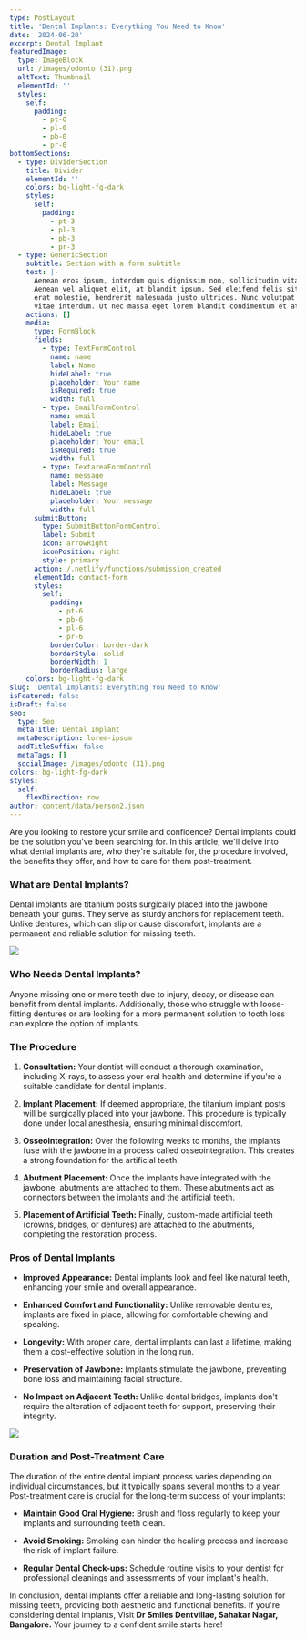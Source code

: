 ```yaml
---
type: PostLayout
title: 'Dental Implants: Everything You Need to Know'
date: '2024-06-20'
excerpt: Dental Implant
featuredImage:
  type: ImageBlock
  url: /images/odonto (31).png
  altText: Thumbnail
  elementId: ''
  styles:
    self:
      padding:
        - pt-0
        - pl-0
        - pb-0
        - pr-0
bottomSections:
  - type: DividerSection
    title: Divider
    elementId: ''
    colors: bg-light-fg-dark
    styles:
      self:
        padding:
          - pt-3
          - pl-3
          - pb-3
          - pr-3
  - type: GenericSection
    subtitle: Section with a form subtitle
    text: |-
      Aenean eros ipsum, interdum quis dignissim non, sollicitudin vitae nisl.
      Aenean vel aliquet elit, at blandit ipsum. Sed eleifend felis sit amet
      erat molestie, hendrerit malesuada justo ultrices. Nunc volutpat at erat
      vitae interdum. Ut nec massa eget lorem blandit condimentum et at risus.
    actions: []
    media:
      type: FormBlock
      fields:
        - type: TextFormControl
          name: name
          label: Name
          hideLabel: true
          placeholder: Your name
          isRequired: true
          width: full
        - type: EmailFormControl
          name: email
          label: Email
          hideLabel: true
          placeholder: Your email
          isRequired: true
          width: full
        - type: TextareaFormControl
          name: message
          label: Message
          hideLabel: true
          placeholder: Your message
          width: full
      submitButton:
        type: SubmitButtonFormControl
        label: Submit
        icon: arrowRight
        iconPosition: right
        style: primary
      action: /.netlify/functions/submission_created
      elementId: contact-form
      styles:
        self:
          padding:
            - pt-6
            - pb-6
            - pl-6
            - pr-6
          borderColor: border-dark
          borderStyle: solid
          borderWidth: 1
          borderRadius: large
    colors: bg-light-fg-dark
slug: 'Dental Implants: Everything You Need to Know'
isFeatured: false
isDraft: false
seo:
  type: Seo
  metaTitle: Dental Implant
  metaDescription: lorem-ipsum
  addTitleSuffix: false
  metaTags: []
  socialImage: /images/odonto (31).png
colors: bg-light-fg-dark
styles:
  self:
    flexDirection: row
author: content/data/person2.json
---
```



Are you looking to restore your smile and confidence? Dental implants could be the solution you've been searching for. In this article, we'll delve into what dental implants are, who they're suitable for, the procedure involved, the benefits they offer, and how to care for them post-treatment.

### **What are Dental Implants?**

Dental implants are titanium posts surgically placed into the jawbone beneath your gums. They serve as sturdy anchors for replacement teeth. Unlike dentures, which can slip or cause discomfort, implants are a permanent and reliable solution for missing teeth.

![](/images/73.png)

### **Who Needs Dental Implants?**

Anyone missing one or more teeth due to injury, decay, or disease can benefit from dental implants. Additionally, those who struggle with loose-fitting dentures or are looking for a more permanent solution to tooth loss can explore the option of implants.

### **The Procedure**

1.  **Consultation:** Your dentist will conduct a thorough examination, including X-rays, to assess your oral health and determine if you're a suitable candidate for dental implants.

2.  **Implant Placement:** If deemed appropriate, the titanium implant posts will be surgically placed into your jawbone. This procedure is typically done under local anesthesia, ensuring minimal discomfort.

3.  **Osseointegration:** Over the following weeks to months, the implants fuse with the jawbone in a process called osseointegration. This creates a strong foundation for the artificial teeth.

4.  **Abutment Placement:** Once the implants have integrated with the jawbone, abutments are attached to them. These abutments act as connectors between the implants and the artificial teeth.

5.  **Placement of Artificial Teeth:** Finally, custom-made artificial teeth (crowns, bridges, or dentures) are attached to the abutments, completing the restoration process.

### **Pros of Dental Implants**

*   **Improved Appearance:** Dental implants look and feel like natural teeth, enhancing your smile and overall appearance.

*   **Enhanced Comfort and Functionality:** Unlike removable dentures, implants are fixed in place, allowing for comfortable chewing and speaking.

*   **Longevity:** With proper care, dental implants can last a lifetime, making them a cost-effective solution in the long run.

*   **Preservation of Jawbone:** Implants stimulate the jawbone, preventing bone loss and maintaining facial structure.

*   **No Impact on Adjacent Teeth:** Unlike dental bridges, implants don't require the alteration of adjacent teeth for support, preserving their integrity.

![](/images/52.png)

### **Duration and Post-Treatment Care**

The duration of the entire dental implant process varies depending on individual circumstances, but it typically spans several months to a year. Post-treatment care is crucial for the long-term success of your implants:

*   **Maintain Good Oral Hygiene:** Brush and floss regularly to keep your implants and surrounding teeth clean.

*   **Avoid Smoking:** Smoking can hinder the healing process and increase the risk of implant failure.

*   **Regular Dental Check-ups:** Schedule routine visits to your dentist for professional cleanings and assessments of your implant's health.

In conclusion, dental implants offer a reliable and long-lasting solution for missing teeth, providing both aesthetic and functional benefits. If you're considering dental implants, Visit **Dr Smiles Dentvillae, Sahakar Nagar, Bangalore.** Your journey to a confident smile starts here!




